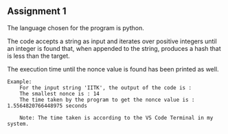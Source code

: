## Assignment 1 
The language chosen for the program is python.

The code accepts a string as input and iterates over positive integers until an integer is found that, when appended to the string, produces a hash that is less than the target.

The execution time until the nonce value is found has been printed as well.

    Example:
        For the input string 'IITK', the output of the code is :
        The smallest nonce is : 14
        The time taken by the program to get the nonce value is : 1.5564820766448975 seconds

        Note: The time taken is according to the VS Code Terminal in my system.
